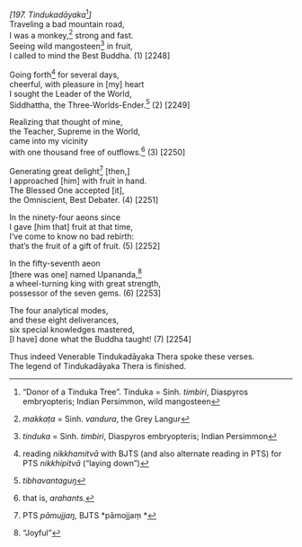 *\[197. Tindukadāyaka*[^1]*\]*  
Traveling a bad mountain road,  
I was a monkey,[^2] strong and fast.  
Seeing wild mangosteen[^3] in fruit,  
I called to mind the Best Buddha. (1) \[2248\]

Going forth[^4] for several days,  
cheerful, with pleasure in \[my\] heart  
I sought the Leader of the World,  
Siddhattha, the Three-Worlds-Ender.[^5] (2) \[2249\]

Realizing that thought of mine,  
the Teacher, Supreme in the World,  
came into my vicinity  
with one thousand free of outflows.[^6] (3) \[2250\]

Generating great delight[^7] \[then,\]  
I approached \[him\] with fruit in hand.  
The Blessed One accepted \[it\],  
the Omniscient, Best Debater. (4) \[2251\]

In the ninety-four aeons since  
I gave \[him that\] fruit at that time,  
I’ve come to know no bad rebirth:  
that’s the fruit of a gift of fruit. (5) \[2252\]

In the fifty-seventh aeon  
\[there was one\] named Upananda,[^8]  
a wheel-turning king with great strength,  
possessor of the seven gems. (6) \[2253\]

The four analytical modes,  
and these eight deliverances,  
six special knowledges mastered,  
\[I have\] done what the Buddha taught! (7) \[2254\]

Thus indeed Venerable Tindukadāyaka Thera spoke these verses.  
The legend of Tindukadāyaka Thera is finished.

[^1]: “Donor of a Tinduka Tree”. Tinduka = Sinh. *timbiri*, Diaspyros embryopteris; Indian Persimmon, wild mangosteen

[^2]: *makkaṭa* = Sinh. *vandura*, the Grey Langur

[^3]: *tinduka* = Sinh. *timbiri*, Diaspyros embryopteris; Indian Persimmon

[^4]: reading *nikkhamitvā* with BJTS (and also alternate reading in PTS) for PTS *nikkhipitvā* (“laying down”)

[^5]: *tibhavantaguŋ*

[^6]: that is, *arahants.*

[^7]: PTS *pāmujjaŋ,* BJTS *pāmojjaṃ *

[^8]: “Joyful”
